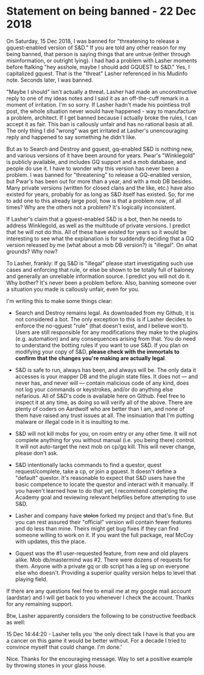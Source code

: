 # Statement on being banned - 22 Dec 2018

On Saturday, 15 Dec 2018, I was banned for "threatening to release a gquest-enabled version of S&D."  If you are told any other reason for my being banned, that person is saying things that are untrue (either through misinformation, or outright lying).  I had had a problem with Lasher moments before ftalking "hey asshole, maybe I should add GQUEST to S&D."  Yes, I capitalized gquest.  That is the "threat" Lasher referenced in his Mudinfo note.  Seconds later, I was banned.  

"Maybe I should" isn't actually a threat.  Lasher had made an unconstructive reply to one of my ideas notes and I said it as an off-the-cuff remark in a moment of irritation.  I'm so sorry.  If Lasher hadn't made his pointless troll post, the whole situation never would have happened - way to manufacture a problem, architect.  If I get banned because I actually broke the rules, I can accept it as fair.  This ban is callously unfair and has no rational basis at all.  The only thing I did "wrong" was get irritated at Lasher's unencouraging reply and happened to say something he didn't like.

But as to Search and Destroy and gquest, gq-enabled S&D is nothing new, and various versions of it have been around for years.  Pwar's "Winklegold" is publicly available, and includes GQ support and a mob database, and people do use it.  I have to wonder why this version has never been a problem.  I was banned for "threatening" to release a GQ-enabled version, but Pwar's has been out for more than a year, and with a mob DB besides.  Many private versions (written for closed clans and the like, etc.) have also existed for years, probably for as long as S&D itself has existed.  So, for me to add one to this already large pool, how is that a problem *now*, of all times?  Why are the others not a problem?  It's logically inconsistent.

If Lasher's claim that a gquest-enabled S&D is a bot, then he needs to address Winklegold, as well as the multitude of private versions.  I predict that he will not do this.  All of these have existed for years so it would be interesting to see what the explanation is for suddendly deciding that a GQ version released by me (what about a mob DB version?) is "illegal".  On what grounds?  Why now?  

To Lasher, frankly:  If gq S&D is "illegal" please start investigating such use cases and enforcing that rule, or else be shown to be totally full of baloney and generally an unreliable information source.  I predict you will not do it.  Why bother?  It's never been a problem before.  Also, banning someone over a situation you made is callously unfair, even for you.  

I'm writing this to make some things clear:

- Search and Destroy remains legal.  As downloaded from my Github, it is not considered a bot.  The only exception to this is if Lasher decides to enforce the no-qguest "rule" (that doesn't exist, and I believe won't). Users are still responsible for any modifications they make to the plugins (e.g. automation) and any consequences arising from that.  You do need to understand the botting rules if you want to use S&D.  If you plan on modifying your copy of S&D, **please check with the immortals to confirm that the changes you're making are actually legal**.

- S&D is safe to run, always has been, and always will be.  The only data it accesses is your mapper DB and the plugin state files.  It does not — and never has, and never will — contain malicious code of any kind, does not log your commands or keystrokes, and/or do anything else nefarious.  All of S&D's code is available here on Github.  Feel free to inspect it at any time, as doing so will verify all of the above.  There are plenty of coders on Aardwolf who are better than I am, and none of them have raised any trust issues at all.  The insinuation that I'm putting malware or illegal code in it is insulting to me.

- S&D will not kill mobs for you, on room entry or any other time.  It will not complete anything for you without manual (i.e. you being there) control.  It will not auto-target the next mob on cp/gq kill.  This will never change, please don't ask.  

- S&D intentionally lacks commands to find a questor, quest request/complete, take a cp, or join a gquest. It doesn't define a "default" questor.  It's reasonable to expect that S&D users have the basic competence to locate the questor and interact with it manually.  If you haven't learned how to do that yet, I recommend completing the Academy goal and reviewing relevant helpfiles before attempting to use S&D.

- Lasher and company have ~~stolen~~ forked my project and that's fine.  But you can rest assured their "official" version will contain fewer features and do less than mine.  Theirs might get bug fixes if they can find someone willing to work on it.  If you want the full package, real McCoy with updates, this the place.  

- Gquest was the #1 user-requested feature, from new and old players alike.  Mob db/mastermind was #2.  There were dozens of requests for them.  Anyone with a private gq or db script has a leg up on everyone else who doesn't.  Providing a superior quality version helps to level that playing field.  

If there are any questions feel free to email me at my google mail account (aardstar) and I will get back to you whenever I check the account.  Thanks for any remaining support.

Btw, Lasher apparently considers the following to be constructive feedback as well:

15 Dec 14:44:20 - Lasher tells you 'the only direct talk I have is that you are a cancer on this game it would be better without. For a decade I tried to convince myself that could change. I'm done.'

Nice.  Thanks for the encouraging message.  Way to set a positive example by throwing stones in your glass house.
